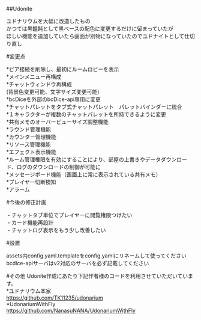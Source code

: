 

##Udonite

ユドナリウムを大幅に改造したもの  
かつては黒饂飩として黒ベースの配色に変更するだけに留まっていたが  
ほしい機能を追加していたら画面が別物になっていたのでユドナイトとして仕切り直し  

#変更点
  
*ピア接続を削除し、最初にルームロビーを表示  
*メインメニュー再構成  
*チャットウィンドウ再構成  
(背景色変更可能、文字サイズ変更可能)  
*bcDiceを外部のbcDice-api専用に変更  
*チャットパレットをタブ式チャットパレット　パレットバインダーに統合  
*１キャラクターが複数のチャットパレットを所持できるように変更  
*共有メモのオーバービューサイズ調整機能  
*ラウンド管理機能  
*カウンター管理機能  
*リソース管理機能  
*エフェクト表示機能  
*ルーム管理権限を有効にすることにより、部屋の上書きやデータダウンロード、ログのダウンロードの制御が可能に  
*メッセージボード機能（画面上に常に表示されている共有メモ）  
*プレイヤー切断検知  
*アラーム  
  
#今後の修正計画
  
・チャットタブ単位でプレイヤーに閲覧権限つけたい  
・カード機能再設計  
・チャットログ表示をもう少し改善したい  
  
#設置
  
assets内config.yaml.templateをconfig.yamlにリネームして使ってください  
bcdice-apiサーバはv2対応のサーバを必ず記載してください  
  
#その他
Udonite作成にあたり下記作者様のコードを利用させていただいています。  
*ユドナリウム本家  
<https://github.com/TK11235/udonarium>  
*UdonariumWithFly  
<https://github.com/NanasuNANA/UdonariumWithFly>  
  
  